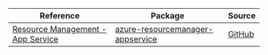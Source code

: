 | Reference | Package | Source |
|---|---|---|
|[Resource Management - App Service](resourcemanager-appservice-readme.md)|[azure-resourcemanager-appservice](https://repo1.maven.org/maven2/com/azure/resourcemanager/azure-resourcemanager-appservice)|[GitHub](https://github.com/Azure/azure-sdk-for-java/blob/main/sdk/resourcemanager/azure-resourcemanager-appservice)|

